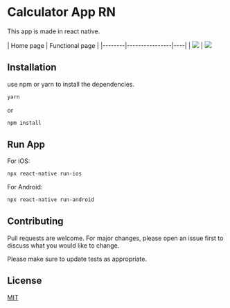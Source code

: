 # Calculator App RN

This app is made in react native.

| Home page | Functional page  | 
|--------|----------------|----|
| ![](https://firebasestorage.googleapis.com/v0/b/kelevra-81e2e.appspot.com/o/home.png?alt=media&token=ac7c7be7-78a1-4349-9c7a-09b661c920d5)  | ![](https://firebasestorage.googleapis.com/v0/b/kelevra-81e2e.appspot.com/o/functional.png?alt=media&token=b3e22ecb-6d06-440e-ab7c-c924554dd540) 
## Installation

use npm or yarn to install the dependencies.

```bash
yarn
```

or 

```bash
npm install
```

## Run App

For iOS:

```bash
npx react-native run-ios
```

For Android:

```bash
npx react-native run-android
```

## Contributing
Pull requests are welcome. For major changes, please open an issue first to discuss what you would like to change.

Please make sure to update tests as appropriate.

## License
[MIT](https://choosealicense.com/licenses/mit/)